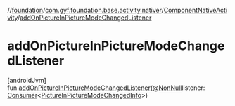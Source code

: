 //[foundation](../../../index.md)/[com.gyf.foundation.base.activity.nativer](../index.md)/[ComponentNativeActivity](index.md)/[addOnPictureInPictureModeChangedListener](add-on-picture-in-picture-mode-changed-listener.md)

# addOnPictureInPictureModeChangedListener

[androidJvm]\
fun [addOnPictureInPictureModeChangedListener](add-on-picture-in-picture-mode-changed-listener.md)(@[NonNull](https://developer.android.com/reference/kotlin/androidx/annotation/NonNull.html)listener: [Consumer](https://developer.android.com/reference/kotlin/androidx/core/util/Consumer.html)&lt;[PictureInPictureModeChangedInfo](https://developer.android.com/reference/kotlin/androidx/core/app/PictureInPictureModeChangedInfo.html)&gt;)